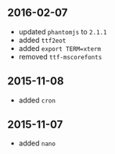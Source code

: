## 2016-02-07

* updated `phantomjs` to `2.1.1`
* added `ttf2eot`
* added `export TERM=xterm`
* removed `ttf-mscorefonts`

## 2015-11-08

* added `cron`

## 2015-11-07

* added `nano`
